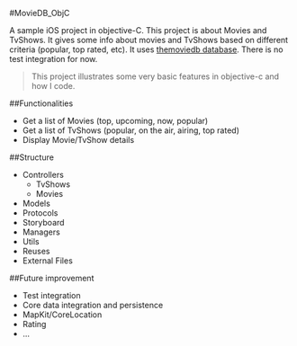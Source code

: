 #MovieDB_ObjC

A sample iOS project in objective-C. This project is about Movies and TvShows. It gives some info about movies and TvShows based on different criteria (popular, top rated, etc). It uses [themoviedb database](themoviedb.org).
There is no test integration for now.

> This project illustrates some very basic features in objective-c and how I code.

##Functionalities
* Get a list of Movies (top, upcoming, now, popular)
* Get a list of TvShows (popular, on the air, airing, top rated)
* Display Movie/TvShow details

##Structure
- Controllers
  - TvShows
  - Movies
- Models
- Protocols
- Storyboard
- Managers
- Utils
- Reuses
- External Files

##Future improvement
* Test integration
* Core data integration and persistence
* MapKit/CoreLocation
* Rating
* ...
